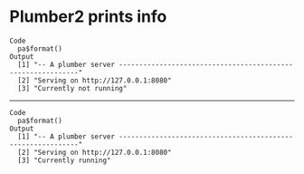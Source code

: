 # Plumber2 prints info

    Code
      pa$format()
    Output
      [1] "-- A plumber server ------------------------------------------------------------"
      [2] "Serving on http://127.0.0.1:8080"                                                
      [3] "Currently not running"                                                           

---

    Code
      pa$format()
    Output
      [1] "-- A plumber server ------------------------------------------------------------"
      [2] "Serving on http://127.0.0.1:8080"                                                
      [3] "Currently running"                                                               

